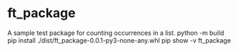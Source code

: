 # ft_package

A sample test package for counting occurrences in a list.
python -m build
pip install ./dist/ft_package-0.0.1-py3-none-any.whl
pip show -v ft_package